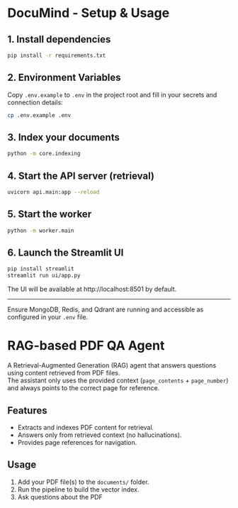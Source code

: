 # DocuMind - Setup & Usage

## 1. Install dependencies

```sh
pip install -r requirements.txt
```


## 2. Environment Variables

Copy `.env.example` to `.env` in the project root and fill in your secrets and connection details:

```sh
cp .env.example .env
```


## 3. Index your documents

```sh
python -m core.indexing
```

## 4. Start the API server (retrieval)

```sh
uvicorn api.main:app --reload
```

## 5. Start the worker

```sh
python -m worker.main
```

## 6. Launch the Streamlit UI

```sh
pip install streamlit
streamlit run ui/app.py
```

The UI will be available at http://localhost:8501 by default.

---
Ensure MongoDB, Redis, and Qdrant are running and accessible as configured in your `.env` file.
# RAG-based PDF QA Agent

A Retrieval-Augmented Generation (RAG) agent that answers questions using content retrieved from PDF files.  
The assistant only uses the provided context (`page_contents` + `page_number`) and always points to the correct page for reference.

## Features
- Extracts and indexes PDF content for retrieval.
- Answers only from retrieved context (no hallucinations).
- Provides page references for navigation.

## Usage
1. Add your PDF file(s) to the `documents/` folder.
2. Run the pipeline to build the vector index.
3. Ask questions about the PDF
